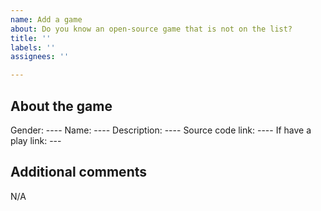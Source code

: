 ```yaml
---
name: Add a game
about: Do you know an open-source game that is not on the list?
title: ''
labels: ''
assignees: ''

---
```


## About the game

Gender: ----
Name: ----
Description: ----
Source code link: ----
If have a play link: ---

<!-- if you have more than one game, please copy and past and edit for every game -->
<!-- if it’s a link of list of open-source games, please remove all before and just write the link :) -->

## Additional comments

N/A
